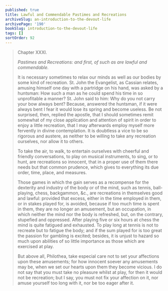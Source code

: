 ```yaml
---
published: true
title: Lawful and Commendable Pastimes and Recreations
archiveSlug: an-introduction-to-the-devout-life
archivePage: '190'
bookSlug: introduction-to-the-devout-life
tags: []
sortOrder: 92
---
```


> Chapter XXXI.
>
> *Pastimes and Recreations: and first, of such as are lawful and commendable.*
>
> It is necessary sometimes to relax our minds as well as our bodies by some kind of recreation. St. John the Evangelist, as Cassian relates, amusing himself one day with a partridge on his hand, was asked by a huntsman: How such a man as he could spend his time in so unprofitable a manner? St. John said to him: Why do you not carry your bow always bent? Because, answered the huntsman, if it were always bent I fear it would lose its spring and become useless. Be not surprised, then, replied the apostle, that I should sometimes remit somewhat of my close application and attention of spirit in order to enjoy a little recreation, that I may afterwards employ myself more fervently in divine contemplation. It is doubtless a vice to be so rigorous and austere, as neither to be willing to take any recreation ourselves, nor allow it to others.
>
> To take the air, to walk, to entertain ourselves with cheerful and friendly conversations, to play on musical instruments, to sing, or to hunt, are recreations so innocent, that in a proper use of them there needs but that common prudence, which gives to everything its due order, time, place, and measures.
>
> Those games in which the gain serves as a recompense for the dexterity and industry of the body or of the mind, such as tennis, ball-playing, chess, backgammon, &c., are recreations in themselves good and lawful: provided that excess, either in the time employed in them, or in stakes played for, is avoided, because if too much time is spent in them, they are no longer an amusement, but an occupation, in which neither the mind nor the body is refreshed, but, on the contrary, stupefied and oppressed. After playing five or six hours at chess the mind is quite fatigued and exhausted. To play long at tennis is not to recreate but to fatigue the body; and if the sum played for is too great the passion for gambling is excited; besides, it is unjust to hazard so much upon abilities of so little importance as those which are exercised at play.
>
> But above all, Philothea, take especial care not to set your affections upon these amusements; for how innocent soever any amusements may be, when we set our hearts upon them they become vicious. I do not say that you must take no pleasure whilst at play, for then it would not be recreation; but I say, you must not fix your affection on it, nor amuse yourself too long with it, nor be too eager after it.
